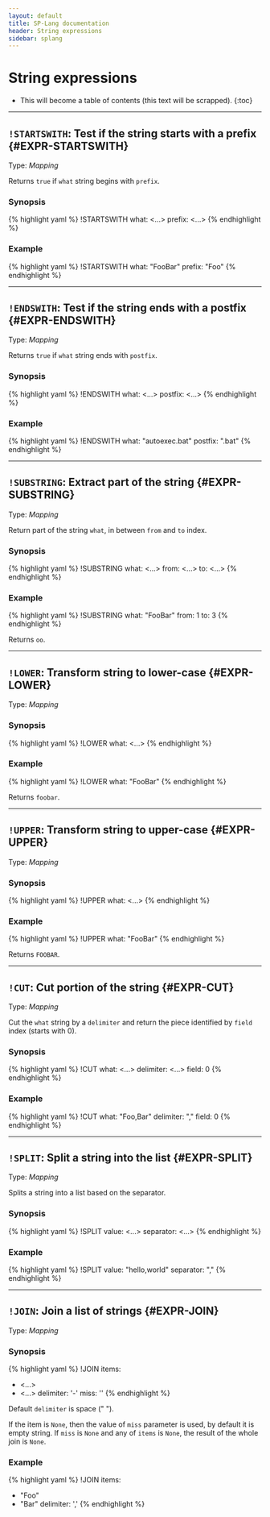 ```yaml
---
layout: default
title: SP-Lang documentation
header: String expressions
sidebar: splang
---
```


# String expressions

* This will become a table of contents (this text will be scrapped).
{:toc}

---

## `!STARTSWITH`: Test if the string starts with a prefix {#EXPR-STARTSWITH}

Type: _Mapping_

Returns `true` if `what` string begins with `prefix`.

### Synopsis

{% highlight yaml %}
!STARTSWITH
what: <...>
prefix: <...>
{% endhighlight %}


### Example

{% highlight yaml %}
!STARTSWITH
what: "FooBar"
prefix: "Foo"
{% endhighlight %}

---

## `!ENDSWITH`: Test if the string ends with a postfix {#EXPR-ENDSWITH}

Type: _Mapping_

Returns `true` if `what` string ends with `postfix`.

### Synopsis

{% highlight yaml %}
!ENDSWITH
what: <...>
postfix: <...>
{% endhighlight %}


### Example

{% highlight yaml %}
!ENDSWITH
what: "autoexec.bat"
postfix: ".bat"
{% endhighlight %}

---

## `!SUBSTRING`: Extract part of the string {#EXPR-SUBSTRING}

Type: _Mapping_

Return part of the string `what`, in between `from` and `to` index.

### Synopsis

{% highlight yaml %}
!SUBSTRING
what: <...>
from: <...>
to: <...>
{% endhighlight %}


### Example

{% highlight yaml %}
!SUBSTRING
what: "FooBar"
from: 1
to: 3
{% endhighlight %}

Returns `oo`.

---

## `!LOWER`: Transform string to lower-case {#EXPR-LOWER}

Type: _Mapping_


### Synopsis

{% highlight yaml %}
!LOWER
what: <...>
{% endhighlight %}


### Example

{% highlight yaml %}
!LOWER
what: "FooBar"
{% endhighlight %}

Returns `foobar`.


---

## `!UPPER`: Transform string to upper-case {#EXPR-UPPER}

Type: _Mapping_

### Synopsis

{% highlight yaml %}
!UPPER
what: <...>
{% endhighlight %}


### Example

{% highlight yaml %}
!UPPER
what: "FooBar"
{% endhighlight %}

Returns `FOOBAR`.

---

## `!CUT`: Cut portion of the string {#EXPR-CUT}

Type: _Mapping_

Cut the `what` string by a `delimiter` and return the piece identified by `field` index (starts with 0).

### Synopsis

{% highlight yaml %}
!CUT
what: <...>
delimiter: <...>
field: 0
{% endhighlight %}


### Example

{% highlight yaml %}
!CUT
what: "Foo,Bar"
delimiter: ","
field: 0
{% endhighlight %}

---

## `!SPLIT`: Split a string into the list {#EXPR-SPLIT}

Type: _Mapping_

Splits a string into a list based on the separator.

### Synopsis

{% highlight yaml %}
!SPLIT
value: <...>
separator: <...>
{% endhighlight %}


### Example

{% highlight yaml %}
!SPLIT
value: "hello,world"
separator: ","
{% endhighlight %}


---

## `!JOIN`: Join a list of strings {#EXPR-JOIN}

Type: _Mapping_

### Synopsis

{% highlight yaml %}
!JOIN
items:
  - <...>
  - <...>
delimiter: '-'
miss: ''
{% endhighlight %}

Default `delimiter` is space (" ").

If the item is `None`, then the value of `miss` parameter is used, by default it is empty string.
If `miss` is `None` and  any of `items` is `None`, the result of the whole join is `None`.

### Example

{% highlight yaml %}
!JOIN
items:
  - "Foo"
  - "Bar"
delimiter: ','
{% endhighlight %}

